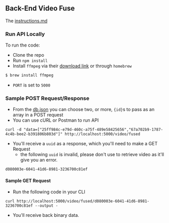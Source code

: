 ## Back-End Video Fuse

The [instructions.md](instructions.md)

### Run API Locally

To run the code:

- Clone the repo
- Run `npm install`
- Install `ffmpeg` via their [download link](https://ffmpeg.org/download.html) or through `homebrew`

```bash
$ brew install ffmpeg
```

- `PORT` is set to `5000`

### Sample POST Request/Response

- From the [db.json](db.json) you can choose two, or more, `{id}`s to pass as an array in a POST request
- You can use cURL or Postman to run API

```
curl -d "data=["25ff984c-e79d-460c-a75f-489e58425656","67a702b9-1787-4c4b-bee2-b391806b803d"]" http://localhost:5000/video/fused
```

- You'll receive a `uuid` as a response, which you'll need to make a GET Request
  - the following `uuid` is invalid, please don't use to retrieve video as it'll give you an error. 

```
d080003e-6041-41d6-8981-3236700c81ef
```

#### Sample GET Request

- Run the following code in your CLI

```
curl http://localhost:5000/video/fused/d080003e-6041-41d6-8981-3236700c81ef --output -
```

- You'll receive back binary data.

